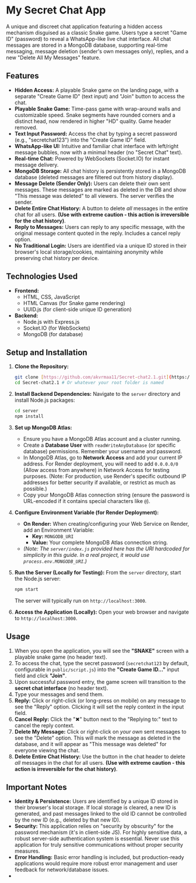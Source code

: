 # My Secret Chat App

A unique and discreet chat application featuring a hidden access mechanism disguised as a classic Snake game. Users type a secret "Game ID" (password) to reveal a WhatsApp-like live chat interface. All chat messages are stored in a MongoDB database, supporting real-time messaging, message deletion (sender's own messages only), replies, and a new "Delete All My Messages" feature.

## Features

* **Hidden Access:** A playable Snake game on the landing page, with a separate "Create Game ID" (text input) and "Join" button to access the chat.
* **Playable Snake Game:** Time-pass game with wrap-around walls and customizable speed. Snake segments have rounded corners and a distinct head, now rendered in higher "HD" quality. Game header removed.
* **Text Input Password:** Access the chat by typing a secret password (e.g., "secretchat123") into the "Create Game ID" field.
* **WhatsApp-like UI:** Intuitive and familiar chat interface with left/right message bubbles, now with a minimal header (no "Secret Chat" text).
* **Real-time Chat:** Powered by WebSockets (Socket.IO) for instant message delivery.
* **MongoDB Storage:** All chat history is persistently stored in a MongoDB database (deleted messages are filtered out from history display).
* **Message Delete (Sender Only):** Users can delete their own sent messages. These messages are marked as deleted in the DB and show "This message was deleted" to all viewers. The server verifies the sender.
* **Delete Entire Chat History:** A button to delete *all* messages in the entire chat for all users. **(Use with extreme caution - this action is irreversible for the chat history)**.
* **Reply to Messages:** Users can reply to any specific message, with the original message content quoted in the reply. Includes a cancel reply option.
* **No Traditional Login:** Users are identified via a unique ID stored in their browser's local storage/cookies, maintaining anonymity while preserving chat history per device.

## Technologies Used

* **Frontend:**
    * HTML, CSS, JavaScript
    * HTML Canvas (for Snake game rendering)
    * UUID.js (for client-side unique ID generation)
* **Backend:**
    * Node.js with Express.js
    * Socket.IO (for WebSockets)
    * MongoDB (for database)

## Setup and Installation

1.  **Clone the Repository:**
    ```bash
    git clone [https://github.com/akvrmaa11/Secret-chat2.1.git](https://github.com/akvrmaa11/Secret-chat2.1.git) # Replace with your actual repo URL if different
    cd Secret-chat2.1 # Or whatever your root folder is named
    ```

2.  **Install Backend Dependencies:**
    Navigate to the `server` directory and install Node.js packages:
    ```bash
    cd server
    npm install
    ```

3.  **Set up MongoDB Atlas:**
    * Ensure you have a MongoDB Atlas account and a cluster running.
    * Create a **Database User** with `readWriteAnyDatabase` (or specific database) permissions. Remember your username and password.
    * In MongoDB Atlas, go to **Network Access** and add your current IP address. For Render deployment, you will need to add `0.0.0.0/0` (Allow access from anywhere) in Network Access for testing purposes. (Note: For production, use Render's specific outbound IP addresses for better security if available, or restrict as much as possible.)
    * Copy your MongoDB Atlas connection string (ensure the password is URL-encoded if it contains special characters like `@`).

4.  **Configure Environment Variable (for Render Deployment):**
    * **On Render:** When creating/configuring your Web Service on Render, add an Environment Variable:
        * **Key:** `MONGODB_URI`
        * **Value:** Your complete MongoDB Atlas connection string.
    * *(Note: The `server/index.js` provided here has the URI hardcoded for simplicity in this guide. In a real project, it would use `process.env.MONGODB_URI`.)*

5.  **Run the Server (Locally for Testing):**
    From the `server` directory, start the Node.js server:
    ```bash
    npm start
    ```
    The server will typically run on `http://localhost:3000`.

6.  **Access the Application (Locally):**
    Open your web browser and navigate to `http://localhost:3000`.

## Usage

1.  When you open the application, you will see the **"SNAKE"** screen with a playable snake game (no header text).
2.  To access the chat, type the secret password (`secretchat123` by default, configurable in `public/script.js`) into the **"Create Game ID..."** input field and click **"Join"**.
3.  Upon successful password entry, the game screen will transition to the **secret chat interface** (no header text).
4.  Type your messages and send them.
5.  **Reply:** Click or right-click (or long-press on mobile) on any message to see the "Reply" option. Clicking it will set the reply context in the input field.
6.  **Cancel Reply:** Click the "✖" button next to the "Replying to:" text to cancel the reply context.
7.  **Delete My Message:** Click or right-click on *your own* sent messages to see the "Delete" option. This will mark the message as deleted in the database, and it will appear as "This message was deleted" for everyone viewing the chat.
8.  **Delete Entire Chat History:** Use the button in the chat header to delete *all* messages in the chat for all users. **(Use with extreme caution - this action is irreversible for the chat history)**.

## Important Notes

* **Identity & Persistence:** Users are identified by a unique ID stored in their browser's local storage. If local storage is cleared, a new ID is generated, and past messages linked to the old ID cannot be controlled by the new ID (e.g., deleted by that new ID).
* **Security:** This application relies on "security by obscurity" for the password mechanism (it's in client-side JS). For highly sensitive data, a robust server-side authentication system is essential. Never use this application for truly sensitive communications without proper security measures.
* **Error Handling:** Basic error handling is included, but production-ready applications would require more robust error management and user feedback for network/database issues.
* 
